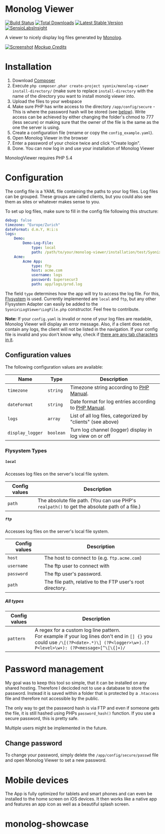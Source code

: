 Monolog Viewer 
==============
[![Build Status](https://travis-ci.org/Syonix/monolog-viewer.svg?branch=master)](https://travis-ci.org/Syonix/monolog-viewer)
[![Total Downloads](https://poser.pugx.org/syonix/monolog-viewer/downloads.png)](https://packagist.org/packages/syonix/monolog-viewer)
[![Latest Stable Version](https://poser.pugx.org/syonix/monolog-viewer/v/stable.png)](https://packagist.org/packages/syonix/monolog-viewer)
[![SensioLabsInsight](https://insight.sensiolabs.com/projects/c22e8c7d-c543-4e56-8f10-ad24ca14859f/mini.png)](https://insight.sensiolabs.com/projects/c22e8c7d-c543-4e56-8f10-ad24ca14859f)

A viewer to nicely display log files generated by [Monolog](https://github.com/Seldaek/monolog).

[![Screenshot](https://github.com/Syonix/monolog-viewer/raw/master/web/img/screenshot.png)](#installation)
*[Mockup Credits](https://dribbble.com/shots/994811-Apple-pack)*

# Installation
1. Download [Composer](http://getcomposer.org/)
1. Execute `php composer.phar create-project syonix/monolog-viewer install-directory/` (make sure to replace `install-directory` with the name of the directory you want to install monolg viewer into.
1. Upload the files to your webspace
1. Make sure PHP has write access to the directory `/app/config/secure` - This is where the password hash will be stored (see [below](#password-management)). Write access can be achieved by either changing the folder's chmod to 777 (less secure) or making sure that the owner of the file is the same as the one the server is using.
1. Create a configuration file (rename or copy the `config_example.yaml`).
1. Open Monolog Viewer in the browser
1. Enter a password of your choice twice and click "Create login".
1. Done. You can now log in and use your installation of Monolog Viewer

MonologViewer requires PHP 5.4

# Configuration
The config file is a YAML file containing the paths to your log files. Log files can be grouped. These groups are called clients, but you could also see them as sites or whatever makes sense to you.

To set up log files, make sure to fill in the config file following this structure:
```yaml
debug: false
timezone: "Europe/Zurich"
dateFormat: d.m.Y, H:i:s
logs:
    Demo:
        Demo-Log-File:
            type: local
            path: /path/to/your/monolog-viewer/installation/test/SyonixLogViewer/res/test.log
    Acme:
        Acme App:
            type: ftp
            host: acme.com
            username: logs
            password: $upersecur3
            path: app/logs/prod.log
```

The field `type` determines how the app will try to access the log file. For this, [Flysystem](http://flysystem.thephpleague.com/) is used. Currently implemented are `local` and `ftp`, but any other Flysystem Adapter can easily be added to the `Syonix\LogViewer\LogFile.php` constructor. Feel free to contribute.

**Note:** If your `config.yaml` is invalid or none of your log files are readable, Monolog Viewer will display an error message. Also, if a client does not contain any logs, the client will not be listed in the navigation. If your config file is invalid and you don't know why, check if [there are any tab characters in it](http://www.yaml.org/faq.html).

## Configuration values
The following configuration values are available:

Name | Type | Description
---- | ---- | -----------
`timezone` | `string` | Timezone string according to [PHP Manual](http://php.net/manual/en/timezones.php).
`dateFormat` | `string` | Date format for log entries according to [PHP Manual](http://php.net/manual/en/function.date.php).
`logs` | `array` | List of all log files, categorized by "clients" (see above)
`display_logger` | `boolean` | Turn log channel (logger) display in log view on or off

### Flysystem Types
##### `local`
Accesses log files on the server's local file system.

Config values | Description
------------- | -----------
`path` | The absolute file path. (You can use PHP's `realpath()` to get the absolute path of a file.)

##### `ftp`
Accesses log files on the server's local file system.

Config values | Description
------------- | -----------
`host` | The host to connect to (e.g. `ftp.acme.com`)
`username` | The ftp user to connect with
`password` | The ftp user's password.
`path` | The file path, relative to the FTP user's root directory.

##### All types

Config values | Description
------------- | -----------
`pattern` | A regex for a custom log line pattern.<br>For example if your log lines don't end in `[] {}` you could use `/\[(?P<date>.*)\] (?P<logger>\w+).(?P<level>\w+): (?P<message>[^\[\{]+)/`

# Password management
My goal was to keep this tool so simple, that it can be installed on any shared hosting. Therefore I decicded not to use a database to store the password. Instead it is saved within a folder that is protected by a `.htaccess` file and therefore not accessible by the public.

The only way to get the password hash is via FTP and even if someone gets the file, it is still hashed using PHPs `password_hash()` function. If you use a secure password, this is pretty safe.

Multiple users might be implemented in the future.

## Change password
To change your password, simply delete the `/app/config/secure/passwd` file and open Monolog Viewer to set a new password.

# Mobile devices
The App is fully optimized for tablets and smart phones and can even be installed to the home screen on iOS devices. It then works like a native app and features an app icon as well as a beautiful splash screen.
# monolog-showcase
